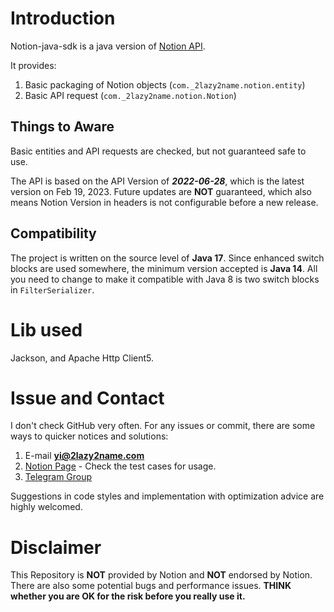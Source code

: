 # Introduction

Notion-java-sdk is a java version of [Notion API](https://developers.notion.com/).

It provides:

1. Basic packaging of Notion objects (`com._2lazy2name.notion.entity`)
2. Basic API request (`com._2lazy2name.notion.Notion`)

## Things to Aware

Basic entities and API requests are checked, but not guaranteed safe to use.

The API is based on the API Version of ***2022-06-28***, which is the latest version on Feb 19, 2023. Future updates are **NOT** guaranteed, which also means Notion Version in headers is not configurable before a new release.

## Compatibility

The project is written on the source level of **Java 17**. Since enhanced switch blocks are used somewhere, the minimum version accepted is **Java 14**. All you need to change to make it compatible with Java 8 is two switch blocks in `FilterSerializer`.

# Lib used

Jackson, and Apache Http Client5.

# Issue and Contact

I don't check GitHub very often. For any issues or commit, there are some ways to quicker notices and solutions:

1. E-mail **yi@2lazy2name.com**
2. [Notion Page](https://www.notion.so/Notion-java-sdk-acbfd949a35646079264d0bb71a77f14) - Check the test cases for usage.
3. [Telegram Group](https://t.me/+35eZF98AgogxMjJl)

Suggestions in code styles and implementation with optimization advice are highly welcomed.

# Disclaimer

This Repository is **NOT** provided by Notion and **NOT** endorsed by Notion. There are also some potential bugs and performance issues. **THINK whether you are OK for the risk before you really use it.**
